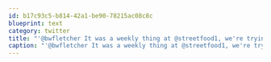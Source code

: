 ```yaml
---
id: b17c93c5-b814-42a1-be90-78215ac08c8c
blueprint: text
category: twitter
title: "'@bwfletcher It was a weekly thing at @streetfood1, we're trying to get it started again."
caption: "'@bwfletcher It was a weekly thing at @streetfood1, we're trying to get it started again."
---
```

